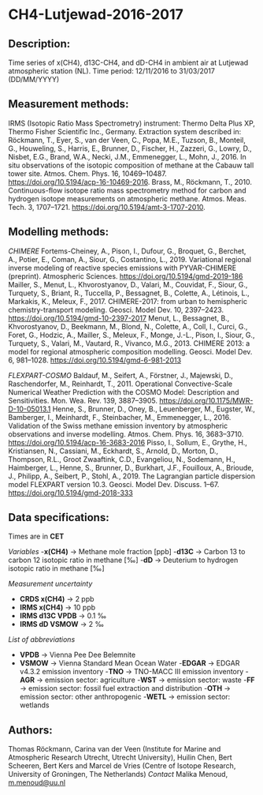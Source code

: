 CH4-Lutjewad-2016-2017
=====================

Description:
---------------------
Time series of x(CH4), d13C-CH4, and dD-CH4 in ambient air at Lutjewad atmospheric station (NL). 
Time period: 12/11/2016 to 31/03/2017 (DD/MM/YYYY)

Measurement methods:
---------------------
IRMS (Isotopic Ratio Mass Spectrometry) instrument: Thermo Delta Plus XP, Thermo Fisher Scientific Inc., Germany. 
Extraction system described in:
Röckmann, T., Eyer, S., van der Veen, C., Popa, M.E., Tuzson, B., Monteil, G., Houweling, S., Harris, E., Brunner, D., Fischer, H., Zazzeri, G., Lowry, D., Nisbet, E.G., Brand, W.A., Necki, J.M., Emmenegger, L., Mohn, J., 2016. In situ observations of the isotopic composition of methane at the Cabauw tall tower site. Atmos. Chem. Phys. 16, 10469–10487. https://doi.org/10.5194/acp-16-10469-2016.
Brass, M., Röckmann, T., 2010. Continuous-flow isotope ratio mass spectrometry method for carbon and hydrogen isotope measurements on atmospheric methane. Atmos. Meas. Tech. 3, 1707–1721. https://doi.org/10.5194/amt-3-1707-2010.

Modelling methods:
---------------------

_CHIMERE_
Fortems-Cheiney, A., Pison, I., Dufour, G., Broquet, G., Berchet, A., Potier, E., Coman, A., Siour, G., Costantino, L., 2019. Variational regional inverse modeling of reactive species emissions with PYVAR-CHIMERE (preprint). Atmospheric Sciences. https://doi.org/10.5194/gmd-2019-186
Mailler, S., Menut, L., Khvorostyanov, D., Valari, M., Couvidat, F., Siour, G., Turquety, S., Briant, R., Tuccella, P., Bessagnet, B., Colette, A., Létinois, L., Markakis, K., Meleux, F., 2017. CHIMERE-2017: from urban to hemispheric chemistry-transport modeling. Geosci. Model Dev. 10, 2397–2423. https://doi.org/10.5194/gmd-10-2397-2017
Menut, L., Bessagnet, B., Khvorostyanov, D., Beekmann, M., Blond, N., Colette, A., Coll, I., Curci, G., Foret, G., Hodzic, A., Mailler, S., Meleux, F., Monge, J.-L., Pison, I., Siour, G., Turquety, S., Valari, M., Vautard, R., Vivanco, M.G., 2013. CHIMERE 2013: a model for regional atmospheric composition modelling. Geosci. Model Dev. 6, 981–1028. https://doi.org/10.5194/gmd-6-981-2013

_FLEXPART-COSMO_
Baldauf, M., Seifert, A., Förstner, J., Majewski, D., Raschendorfer, M., Reinhardt, T., 2011. Operational Convective-Scale Numerical Weather Prediction with the COSMO Model: Description and Sensitivities. Mon. Wea. Rev. 139, 3887–3905. https://doi.org/10.1175/MWR-D-10-05013.1
Henne, S., Brunner, D., Oney, B., Leuenberger, M., Eugster, W., Bamberger, I., Meinhardt, F., Steinbacher, M., Emmenegger, L., 2016. Validation of the Swiss methane emission inventory by atmospheric observations and inverse modelling. Atmos. Chem. Phys. 16, 3683–3710. https://doi.org/10.5194/acp-16-3683-2016
Pisso, I., Sollum, E., Grythe, H., Kristiansen, N., Cassiani, M., Eckhardt, S., Arnold, D., Morton, D., Thompson, R.L., Groot Zwaaftink, C.D., Evangeliou, N., Sodemann, H., Haimberger, L., Henne, S., Brunner, D., Burkhart, J.F., Fouilloux, A., Brioude, J., Philipp, A., Seibert, P., Stohl, A., 2019. The Lagrangian particle dispersion model FLEXPART version 10.3. Geosci. Model Dev. Discuss. 1–67. https://doi.org/10.5194/gmd-2018-333

Data specifications:
---------------------

Times are in __CET__

_Variables_
-__x(CH4)__ -> Methane mole fraction [ppb]
-__d13C__ -> Carbon 13 to carbon 12 isotopic ratio in methane [‰]
-__dD__ -> Deuterium to hydrogen isotopic ratio in methane [‰]

_Measurement uncertainty_
- __CRDS x(CH4)__ -> 2 ppb
- __IRMS x(CH4)__ -> 10 ppb
- __IRMS d13C VPDB__ -> 0.1 ‰
- __IRMS dD VSMOW__ -> 2 ‰

_List of abbreviations_
- __VPDB__ -> Vienna Pee Dee Belemnite
- __VSMOW__ -> Vienna Standard Mean Ocean Water
-__EDGAR__ -> EDGAR v4.3.2 emission inventory
-__TNO__ -> TNO-MACC III emission inventory
-__AGR__ -> emission sector: agriculture
-__WST__ -> emission sector: waste
-__FF__ -> emission sector: fossil fuel extraction and distribution
-__OTH__ -> emission sector: other anthropogenic
-__WETL__ -> emission sector: wetlands

Authors: 
---------------------
Thomas Röckmann, Carina van der Veen (Institute for Marine and Atmospheric Research Utrecht, Utrecht University), Huilin Chen, Bert Scheeren, Bert Kers and Marcel de Vries (Centre of Isotope Research, University of Groningen, The Netherlands)
_Contact_ Malika Menoud, m.menoud@uu.nl

